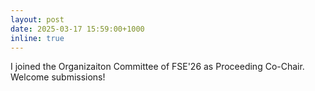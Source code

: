 ```yaml
---
layout: post
date: 2025-03-17 15:59:00+1000
inline: true
---
```


I joined the Organizaiton Committee of FSE'26 as Proceeding Co-Chair. Welcome submissions!  
